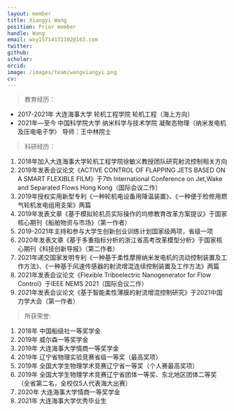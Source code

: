 ```yaml
---
layout: member
title: Xiangyi Wang
position: Prior member
handle: Wang
email: wxy15714131102@163.com
twitter: 
github: 
scholar:
orcid: 
image: /images/team/wangxiangyi.png
cv: 
---
```


> 教育经历：

- 2017-2021年  大连海事大学 轮机工程学院  轮机工程（海上方向）
- 2021年—至今 中国科学院大学 纳米科学与技术学院 凝聚态物理（纳米发电机及压电电子学） 导师：王中林院士

> 科研经历：
	
1. 2018年加入大连海事大学轮机工程学院徐敏义教授团队研究射流控制相关方向
2. 2019年发表会议论文《ACTIVE CONTROL OF FLAPPING JETS BASED ON A SMART FLEXIBLE FILM》于7th International Conference on Jet,Wake and Separated Flows Hong Kong（国际会议二作）
3. 2019年授权实用新型专利《一种轮机电设备用降温装置》、《一种便于检修用燃气轮机发电组用支架》两篇
4. 2019年发表文章《基于模拟轮机员实际操作的坞修教育改革方案提议》于国家核心期刊《船舶物资与市场》（第一作者）
5. 2019-2021年主持和参与大学生创新创业训练计划国家级两项，省级一项
6. 2020年发表文章《基于多重指标分析的浙江省高考改革模型分析》于国家核心期刊《科技创新导报》（第二作者）
7. 2021年递交国家发明专利《一种基于柔性摩擦纳米发电机的流动控制装置及工作方法》、《一种基于风速传感器的射流增混连续控制装置及工作方法》两篇
8. 2021年发表会议论文《Flexible Triboelectric Nanogenerator for Flow Control》于IEEE NEMS 2021（国际会议二作）
9. 2021年发表会议论文《基于智能柔性薄膜的射流增混控制研究》于2021中国力学大会（第一作者）

> 所获荣誉:

1. 2018年 中国船级社一等奖学金
2. 2019年 威尔森一等奖学金
3. 2019年 大连海事大学情商一等奖学金
4. 2019年 辽宁省物理实验竞赛省级一等奖（最高奖项）
5. 2019年 全国大学生物理学术竞赛辽宁省一等奖（个人赛最高奖项）
6. 2019年 全国大学生物理学术竞赛辽宁省团体一等奖、东北地区团体二等奖（全省第二名，全校仅5人代表海大出赛）
7. 2020年 大连海事大学情商一等奖学金
8. 2021年 大连海事大学优秀毕业生







